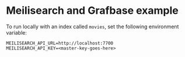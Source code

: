 # Meilisearch and Grafbase example

To run locally with an index called `movies`, set the following environment variable:

```
MEILISEARCH_API_URL=http://localhost:7700
MEILISEARCH_API_KEY=<master-key-goes-here>
```

